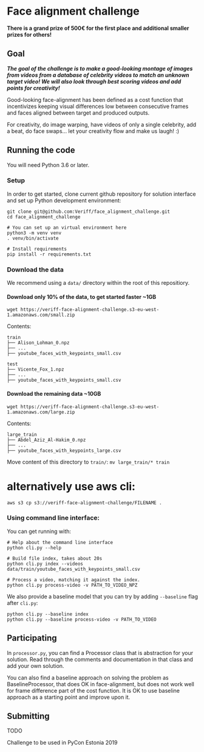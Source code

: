 # Face alignment challenge

**There is a grand prize of 500€ for the first place and additional smaller prizes for others!**

## Goal

***The goal of the challenge is to make a good-looking montage of images from videos
from a database of celebrity videos to match an unknown target video!
We will also look through best scoring videos and add points for creativity!***

Good-looking face-alignment has been defined as a cost function that 
incentivizes keeping visual differences low between consecutive frames
and faces aligned between target and produced outputs.

For creativity, do image warping, have videos of only a single celebrity, add a beat, do face swaps...
let your creativity flow and make us laugh! :)

## Running the code
You will need Python 3.6 or later.

### Setup

In order to get started, clone current github repository for solution interface
and set up Python development environment:

```
git clone git@github.com:Veriff/face_alignment_challenge.git
cd face_alignment_challenge

# You can set up an virtual environment here
python3 -m venv venv
. venv/bin/activate

# Install requirements
pip install -r requirements.txt
```

### Download the data
We recommend using a `data/` directory within the root of this repositiory.

#### Download only 10% of the data, to get started faster ~1GB
```
wget https://veriff-face-alignment-challenge.s3-eu-west-1.amazonaws.com/small.zip
```

Contents:
```
train
├── Alison_Lohman_0.npz
├── ...
├── youtube_faces_with_keypoints_small.csv

test
├── Vicente_Fox_1.npz
├── ...
├── youtube_faces_with_keypoints_small.csv
```

#### Download the remaining data ~10GB
```
wget https://veriff-face-alignment-challenge.s3-eu-west-1.amazonaws.com/large.zip
```

Contents:
```
large_train
├── Abdel_Aziz_Al-Hakim_0.npz
├── ...
├── youtube_faces_with_keypoints_large.csv
```

Move content of this directory to `train/`: 
```mv large_train/* train```

# alternatively use aws cli:
```
aws s3 cp s3://veriff-face-alignment-challenge/FILENAME .
```

### Using command line interface:

You can get running with:
```
# Help about the command line interface
python cli.py --help

# Build file index, takes about 20s
python cli.py index --videos data/train/youtube_faces_with_keypoints_small.csv

# Process a video, matching it against the index.
python cli.py process-video -v PATH_TO_VIDEO_NPZ
```

We also provide a baseline model that you can try by adding `--baseline` flag after `cli.py`:

    python cli.py --baseline index 
    python cli.py --baseline process-video -v PATH_TO_VIDEO


## Participating

In `processor.py`, you can find a Processor class that is abstraction for your solution.
Read through the comments and documentation in that class and add your own solution.

You can also find a baseline approach on solving the problem as BaselineProcessor,
that does OK in face-alignment, but does not work well for frame difference part of the cost function.
It is OK to use baseline approach as a starting point and improve upon it.


## Submitting
TODO 

Challenge to be used in PyCon Estonia 2019

